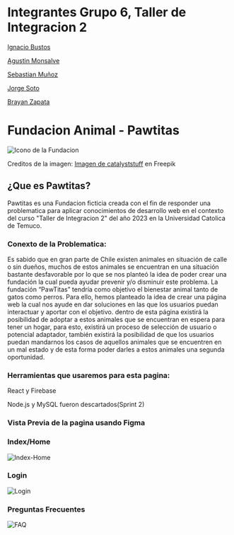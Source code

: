 # Integrantes Grupo 6, Taller de Integracion 2
[Ignacio Bustos](https://github.com/Igmacoi)

[Agustin Monsalve](https://github.com/agubjr)

[Sebastian Muñoz](https://github.com/sebas-tian18)

[Jorge Soto](https://github.com/Linich14)  

[Brayan Zapata](https://github.com/brazann)

# Fundacion Animal - Pawtitas

![Icono de la Fundacion](https://i.imgur.com/SXlGvvS.png)

Creditos de la imagen: <a href="https://www.freepik.es/vector-gratis/lindo-shiba-inu-sonriendo-dibujos-animados-vector-icono-ilustracion-animal-naturaleza-icono-concepto-aislado-premium_25172325.htm">Imagen de catalyststuff</a> en Freepik

## ¿Que es Pawtitas?

Pawtitas es una Fundacion ficticia creada con el fin de responder una problematica para aplicar conocimientos de desarrollo web en el contexto del curso "Taller de Integracion 2" del año 2023 en la Universidad Catolica de Temuco. 

### Conexto de la Problematica:

Es sabido que en gran parte de Chile existen animales en situación de calle o sin dueños, muchos de estos animales se encuentran en una situación bastante desfavorable por lo que se nos planteó la idea de poder crear una fundación la cual pueda ayudar prevenir y/o disminuir este problema. La fundación “PawTitas” tendría como objetivo el bienestar animal tanto de gatos como perros. Para ello, hemos planteado la idea de crear una página web la cual nos ayude en dar soluciones en las que los usuarios puedan interactuar y aportar con el objetivo. dentro de esta página existirá la posibilidad de adoptar a estos animales que se encuentran en espera para tener un hogar, para esto, existirá un proceso de selección de usuario o potencial adaptador, también existirá la posibilidad de que los usuarios puedan mandarnos los casos de aquellos animales que se encuentren en un mal estado y de esta forma poder darles a estos animales una segunda oportunidad. 


### Herramientas que usaremos para esta pagina:

React y Firebase

Node.js y MySQL fueron descartados(Sprint 2)

### Vista Previa de la pagina usando Figma
### Index/Home
![Index-Home](https://i.imgur.com/2Dzurzr.png)
### Login
![Login](https://i.imgur.com/F5PEVet.png)
### Preguntas Frecuentes
![FAQ](https://i.imgur.com/6ZSLIOO.png)

